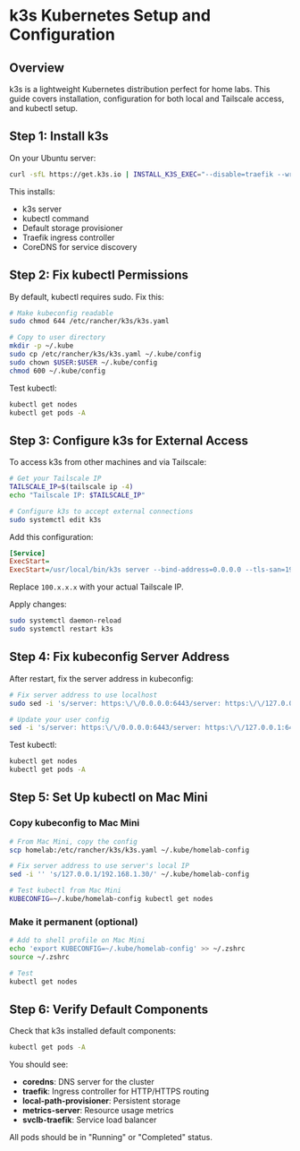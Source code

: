 # k3s Kubernetes Setup and Configuration

## Overview

k3s is a lightweight Kubernetes distribution perfect for home labs. This guide covers installation, configuration for both local and Tailscale access, and kubectl setup.

## Step 1: Install k3s

On your Ubuntu server:
```bash
curl -sfL https://get.k3s.io | INSTALL_K3S_EXEC="--disable=traefik --write-kubeconfig-mode 644" sh -
```

This installs:
- k3s server
- kubectl command
- Default storage provisioner
- Traefik ingress controller
- CoreDNS for service discovery

## Step 2: Fix kubectl Permissions

By default, kubectl requires sudo. Fix this:
```bash
# Make kubeconfig readable
sudo chmod 644 /etc/rancher/k3s/k3s.yaml

# Copy to user directory
mkdir -p ~/.kube
sudo cp /etc/rancher/k3s/k3s.yaml ~/.kube/config
sudo chown $USER:$USER ~/.kube/config
chmod 600 ~/.kube/config
```

Test kubectl:
```bash
kubectl get nodes
kubectl get pods -A
```

## Step 3: Configure k3s for External Access

To access k3s from other machines and via Tailscale:

```bash
# Get your Tailscale IP
TAILSCALE_IP=$(tailscale ip -4)
echo "Tailscale IP: $TAILSCALE_IP"

# Configure k3s to accept external connections
sudo systemctl edit k3s
```

Add this configuration:
```ini
[Service]
ExecStart=
ExecStart=/usr/local/bin/k3s server --bind-address=0.0.0.0 --tls-san=192.168.1.30 --tls-san=100.x.x.x --write-kubeconfig-mode=644 --disable=traefik
```

Replace `100.x.x.x` with your actual Tailscale IP.

Apply changes:
```bash
sudo systemctl daemon-reload
sudo systemctl restart k3s
```

## Step 4: Fix kubeconfig Server Address

After restart, fix the server address in kubeconfig:
```bash
# Fix server address to use localhost
sudo sed -i 's/server: https:\/\/0.0.0.0:6443/server: https:\/\/127.0.0.1:6443/' /etc/rancher/k3s/k3s.yaml

# Update your user config
sed -i 's/server: https:\/\/0.0.0.0:6443/server: https:\/\/127.0.0.1:6443/' ~/.kube/config
```

Test kubectl:
```bash
kubectl get nodes
kubectl get pods -A
```

## Step 5: Set Up kubectl on Mac Mini

### Copy kubeconfig to Mac Mini
```bash
# From Mac Mini, copy the config
scp homelab:/etc/rancher/k3s/k3s.yaml ~/.kube/homelab-config

# Fix server address to use server's local IP
sed -i '' 's/127.0.0.1/192.168.1.30/' ~/.kube/homelab-config

# Test kubectl from Mac Mini
KUBECONFIG=~/.kube/homelab-config kubectl get nodes
```

### Make it permanent (optional)
```bash
# Add to shell profile on Mac Mini
echo 'export KUBECONFIG=~/.kube/homelab-config' >> ~/.zshrc
source ~/.zshrc

# Test
kubectl get nodes
```

## Step 6: Verify Default Components

Check that k3s installed default components:
```bash
kubectl get pods -A
```

You should see:
- **coredns**: DNS server for the cluster
- **traefik**: Ingress controller for HTTP/HTTPS routing
- **local-path-provisioner**: Persistent storage
- **metrics-server**: Resource usage metrics
- **svclb-traefik**: Service load balancer

All pods should be in "Running" or "Completed" status.